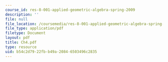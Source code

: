 ```yaml
---
course_id: res-8-001-applied-geometric-algebra-spring-2009
description: ''
file: null
file_location: /coursemedia/res-8-001-applied-geometric-algebra-spring-2009/b54c2d7922fbb49a20846503496c2835_Ch4.pdf
file_type: application/pdf
filetype: Document
layout: pdf
title: Ch4.pdf
type: resource
uid: b54c2d79-22fb-b49a-2084-6503496c2835
---
```

